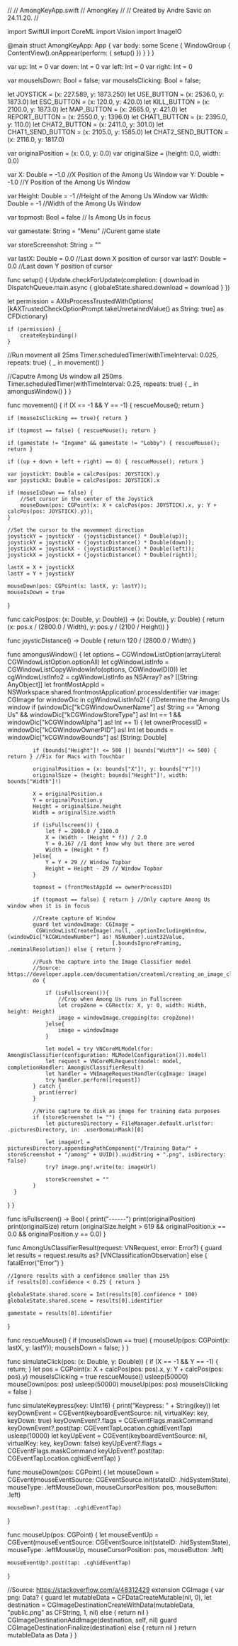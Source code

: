 
//
//  AmongKeyApp.swift
//  AmongKey
//
//  Created by Andre Savic on 24.11.20.
//

import SwiftUI
import CoreML
import Vision
import ImageIO

@main
struct AmongKeyApp: App {
    var body: some Scene {
        WindowGroup {
            ContentView().onAppear(perform: {
                setup()
            })
        }
    }
}

var up: Int = 0
var down: Int = 0
var left: Int = 0
var right: Int = 0

var mouseIsDown: Bool = false;
var mouseIsClicking: Bool = false;

let JOYSTICK = (x: 227.589, y: 1873.250)
let USE_BUTTON = (x: 2536.0, y: 1873.0)
let ESC_BUTTON = (x: 120.0, y: 420.0)
let KILL_BUTTON = (x: 2100.0, y: 1873.0)
let MAP_BUTTON = (x: 2665.0, y: 421.0)
let REPORT_BUTTON = (x: 2550.0, y: 1396.0)
let CHAT1_BUTTON = (x: 2395.0, y: 110.0)
let CHAT2_BUTTON = (x: 2411.0, y: 301.0)
let CHAT1_SEND_BUTTON = (x: 2105.0, y: 1585.0)
let CHAT2_SEND_BUTTON = (x: 2116.0, y: 1817.0)

var originalPosition = (x: 0.0, y: 0.0)
var originalSize = (height: 0.0, width: 0.0)

var X: Double = -1.0 //X Position of the Among Us Window
var Y: Double = -1.0 //Y Position of the Among Us Window

var Height: Double = -1 //Height of the Among Us Window
var Width: Double = -1 //Width of the Among Us Window

var topmost: Bool = false // Is Among Us in focus

var gamestate: String = "Menu" //Curent game state

var storeScreenshot: String = ""

var lastX: Double = 0.0 //Last down X position of cursor
var lastY: Double = 0.0 //Last down Y position of cursor

func setup() {
   Update.checkForUpdate(completion: { download in
      DispatchQueue.main.async {
         globaleState.shared.download = download
      }
   })
   
   let permission = AXIsProcessTrustedWithOptions(
               [kAXTrustedCheckOptionPrompt.takeUnretainedValue() as String: true] as CFDictionary)
   
    if (permission) {
        createKeybinding()
    }
   
   //Run movment all 25ms
   Timer.scheduledTimer(withTimeInterval: 0.025, repeats: true) { _ in
      movement()
   }

   //Caputre Among Us window all 250ms
   Timer.scheduledTimer(withTimeInterval: 0.25, repeats: true) { _ in
      amongusWindow()
   }
}


func movement() {
    if (X == -1 && Y == -1) { rescueMouse(); return }

    if (mouseIsClicking == true){ return }

    if (topmost == false) { rescueMouse(); return }

    if (gamestate != "Ingame" && gamestate != "Lobby") { rescueMouse(); return }

    if ((up + down + left + right) == 0) { rescueMouse(); return }
    
    var joystickY: Double = calcPos(pos: JOYSTICK).y
    var joystickX: Double = calcPos(pos: JOYSTICK).x

    if (mouseIsDown == false) {
        //Set cursor in the center of the Joystick
        mouseDown(pos: CGPoint(x: X + calcPos(pos: JOYSTICK).x, y: Y + calcPos(pos: JOYSTICK).y));
    }
    
    //Set the cursor to the movemment direction
    joystickY = joystickY - (joysticDistance() * Double(up));
    joystickY = joystickY + (joysticDistance() * Double(down));
    joystickX = joystickX - (joysticDistance() * Double(left));
    joystickX = joystickX + (joysticDistance() * Double(right));

    lastX = X + joystickX
    lastY = Y + joystickY

    mouseDown(pos: CGPoint(x: lastX, y: lastY));
    mouseIsDown = true
}

func calcPos(pos: (x: Double, y: Double)) -> (x: Double, y: Double) {
    return (x: pos.x / (2800.0 / Width), y: pos.y / (2100 / Height))
}

func joysticDistance() -> Double {
    return 120 / (2800.0 / Width)
}

func amongusWindow() {
   let options = CGWindowListOption(arrayLiteral: CGWindowListOption.optionAll)
   let cgWindowListInfo = CGWindowListCopyWindowInfo(options, CGWindowID(0))
   let cgWindowListInfo2 = cgWindowListInfo as NSArray? as? [[String: AnyObject]]
   let frontMostAppId = NSWorkspace.shared.frontmostApplication!.processIdentifier
   var image: CGImage
   for windowDic in cgWindowListInfo2! {
        //Determine the Among Us window
        if (windowDic["kCGWindowOwnerName"] as! String == "Among Us" && windowDic["kCGWindowStoreType"] as! Int == 1 && windowDic["kCGWindowAlpha"] as! Int == 1) {
            let ownerProcessID = windowDic["kCGWindowOwnerPID"] as! Int
            let bounds = windowDic["kCGWindowBounds"] as! [String: Double]
            
            if (bounds["Height"]! <= 500 || bounds["Width"]! <= 500) { return } //Fix for Macs with Touchbar
        
            originalPosition = (x: bounds["X"]!, y: bounds["Y"]!)
            originalSize = (height: bounds["Height"]!, width: bounds["Width"]!)
            
            X = originalPosition.x
            Y = originalPosition.y
            Height = originalSize.height
            Width = originalSize.width
            
            if (isFullscreen()) {
                let f = 2800.0 / 2100.0
                X = (Width - (Height * f)) / 2.0
                Y = 0.167 //I dont know why but there are wered
                Width = (Height * f)
            }else{
                Y = Y + 29 // Window Topbar
                Height = Height - 29 // Window Topbar
            }
        
            topmost = (frontMostAppId == ownerProcessID)
            
            if (topmost == false) { return } //Only capture Among Us window when it is in focus
            
            //Create capture of Window
            guard let windowImage: CGImage =
             CGWindowListCreateImage(.null, .optionIncludingWindow, (windowDic["kCGWindowNumber"] as! NSNumber).uint32Value,
                                     [.boundsIgnoreFraming, .nominalResolution]) else { return }
            
            //Push the capture into the Image Classifier model
            //Source: https://developer.apple.com/documentation/createml/creating_an_image_classifier_model
            do {
                
                if (isFullscreen()){
                    //Crop when Among Us runs in Fullscreen
                    let cropZone = CGRect(x: X, y: 0, width: Width, height: Height)
                    image = windowImage.cropping(to: cropZone)!
                }else{
                    image = windowImage
                }
                
                let model = try VNCoreMLModel(for: AmongUsClassifier(configuration: MLModelConfiguration()).model)
                let request = VNCoreMLRequest(model: model, completionHandler: AmongUsClassifierResult)
                let handler = VNImageRequestHandler(cgImage: image)
                try handler.perform([request])
            } catch {
              print(error)
            }
            
            //Write capture to disk as image for training data purposes
            if (storeScreenshot != "") {
                let picturesDirectory = FileManager.default.urls(for: .picturesDirectory, in: .userDomainMask)[0]

                let imageUrl = picturesDirectory.appendingPathComponent("/Training Data/" + storeScreenshot + "/among" + UUID().uuidString + ".png", isDirectory: false)
                try? image.png!.write(to: imageUrl)
                
                storeScreenshot = ""
            }
      }
   }
}

func isFullscreen() -> Bool {
    print("------")
    print(originalPosition)
    print(originalSize)
    return (originalSize.height > 619 && originalPosition.x == 0.0 && originalPosition.y == 0.0)
}

func AmongUsClassifierResult(request: VNRequest, error: Error?) {
    guard let results = request.results as? [VNClassificationObservation] else { fatalError("Error") }
    
    //Ignore results with a confidence smaller than 25%
    if results[0].confidence < 0.25 { return }
    
    globaleState.shared.score = Int(results[0].confidence * 100)
    globaleState.shared.scene = results[0].identifier
    
    gamestate = results[0].identifier
}

func rescueMouse() {
   if (mouseIsDown == true) {
      mouseUp(pos: CGPoint(x: lastX, y: lastY));
      mouseIsDown = false;
   }
}

func simulateClick(pos: (x: Double, y: Double)) {
    if (X == -1 && Y == -1) {
        return;
    }
    let pos = CGPoint(x: X + calcPos(pos: pos).x, y: Y + calcPos(pos: pos).y)
    mouseIsClicking = true
    rescueMouse()
    usleep(50000)
    mouseDown(pos: pos)
    usleep(50000)
    mouseUp(pos: pos)
    mouseIsClicking = false
}

func simulateKeypress(key: UInt16) {
   print("Keypress: " + String(key))
   let keyDownEvent = CGEvent(keyboardEventSource: nil, virtualKey: key, keyDown: true)
   keyDownEvent?.flags = CGEventFlags.maskCommand
   keyDownEvent?.post(tap: CGEventTapLocation.cghidEventTap)
   usleep(10000)
   let keyUpEvent = CGEvent(keyboardEventSource: nil, virtualKey: key, keyDown: false)
   keyUpEvent?.flags = CGEventFlags.maskCommand
   keyUpEvent?.post(tap: CGEventTapLocation.cghidEventTap)
}

func mouseDown(pos: CGPoint) {
    let mouseDown = CGEvent(mouseEventSource: CGEventSource.init(stateID: .hidSystemState), mouseType: .leftMouseDown,
    mouseCursorPosition: pos, mouseButton: .left)
    
    mouseDown?.post(tap: .cghidEventTap)
}

func mouseUp(pos: CGPoint) {
    let mouseEventUp = CGEvent(mouseEventSource: CGEventSource.init(stateID: .hidSystemState), mouseType: .leftMouseUp,
    mouseCursorPosition: pos, mouseButton: .left)
    
    mouseEventUp?.post(tap: .cghidEventTap)
}


//Source: https://stackoverflow.com/a/48312429
extension CGImage {
    var png: Data? {
        guard let mutableData = CFDataCreateMutable(nil, 0),
            let destination = CGImageDestinationCreateWithData(mutableData, "public.png" as CFString, 1, nil) else { return nil }
        CGImageDestinationAddImage(destination, self, nil)
        guard CGImageDestinationFinalize(destination) else { return nil }
        return mutableData as Data
    }
}
